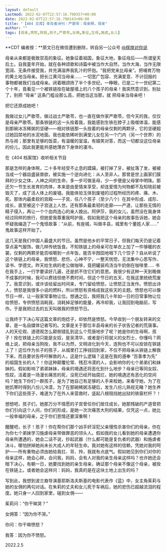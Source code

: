 ```yaml
---
layout: default
Lastmod: 2022-02-07T22:57:16.790357+00:00
date: 2022-02-07T22:57:16.790143+00:00
title: "【404 文库】幸存者诗刊｜严歌苓：母亲啊，母亲"
author: ""
tags: [母亲,愤怒,铁链,孩子,严歌苓,女佣,象征,生母,施虐,女儿]
---
```


**CDT 编者按：**原文已在微信遭到删除，转自另一公众号 [@辉煌对你说](https://mp.weixin.qq.com/s/r4YfcAmUn4W4t2yna450UA "@辉煌对你说")

母亲从来都是极致崇高的象征。她象征着祖国，象征大地，象征母后——所谓皇天后土。自我童年开始，就在各种颂歌和诗篇中被当作大自然，当作大海，当作无限宽阔、无条件接受我，并充满滋养我乳汁的怀抱。“我把党来比母亲”。把哺育万物的黄土地当母亲。把长江黄河当母亲…… 一切宽广包容、充满爱意、不计回报的事物都被我们当成母亲。闭着眼颂扬了半个多世纪，一睁眼，已是二十一世纪第二个十年，竟看见一个被铁链拴在破屋墙上的八个孩子的母亲！我突然意识到，别扯了，别把 “母亲” 这条门槛设那么高，把她当这当那，就 把母亲当母亲吧！

把它还原成她吧！

我做过女儿严歌苓，做过战士严歌苓，也一直在做作家严歌苓，但今天的我，仅仅是母亲严歌苓。那条铁链的这一头拴着我，我能感到生铁在脖子上吸噬体温，能感到那碗冰冻稀粥的坚硬——相对铁链那一头拴着的母亲仅剩的两颗牙，它的坚硬超过她囚禁地的水泥地面。我也能依稀听到满堂儿女在另一个门内（另一个世界）的热与闹；那里有足够的饭菜，有温暖的室温，有嬉笑对答，而这一切都没这位母亲的份儿，因此我更能共感她薄衣下身体的凄冷。

在《404 档案馆》收听相关节目

那是怎样的身体啊，二十多年经受不止息的蹂躏，被打掉了牙，被扯落了发，被被当成一个器皿盛装兽欲，被实施一个逆向进化：从人至非人。那曾是世上画家们膜拜的少女之体，人神之间的生命，多一步可做圣母，少一步便是父母掌中明珠。那还欠一节生长发育的肉体，本来是由爱情来享受，却连爱情为何物都不及知晓前被毁灭了，成了活人体上的废墟。我能体验玉体到废墟的过程所经历的疼、痛、木、死。那体内最柔软的宫殿——子宫，任八个孩子（至少八个）在其中形成、成形、成长，直至被这个子宫送上人世。还有那条最柔韧的走廊——产道，让那些无情的精子侵入，再让一个个血肉连心的亲人娩出。阿伊莎，我的女儿，虽然没在我身体经过同样的旅行，但她爱我尊重我呵护我，假如我把这个母亲的故事告诉她，她会怀疑我编造了一个鬼怪故事：“从前，有座城，叫做丰县，城里有个董姓人家……” 鬼故事这样开始了。

这几天是我们中国人最盛大的节日。虽然是他乡的平常日子，但我们每天仍是记着穿点喜气服饰，做几样传统饭食。不知铁链上的母亲可在单衣上加了一件够暖的衣裳，仅剩的两颗牙能否咀嚼到一点年饭，能否半囫囵地咽下几个饺子？自从听说了这个铁链上的母亲，我愤怒、悲伤，心神不宁，一整天恍惚，无法集中心思写作、读书、学德文。昨天给生病的老公做咖啡，竟把罐装鸡汤当牛奶倒在咖啡里….. 书在我手上，一行字要读好几遍，还是抓不住它们的意思。我很少有这种一天到晚做不成事的时候，我可以费钱但绝不费时间，但这个节日的五天，在我这里统统荒废了。我意识到，或许该给留出时间来，专门留给愤怒，让愤怒正当发作。愤怒出诗人，愤怒是我很多小说的燃料，所以愤怒有资格成我这些天的主题。愤怒也可以像节日一样，让一般家常事物让位。想通之后，我把我几十年如一日的日常事物让位给愤怒，专供愤怒消耗我，消耗掉足够的能量，再冷却我，让我回到电脑前，写作。于是我把过去的五天叫做我的愤怒节日。

让我终于下决心写这篇文章的炮捻子，却依然是愤怒。今早收到一个朋友转来的文章，是一名自媒体记者写的。文章是关于那位丰县母亲的长子状告记者的荒唐事。人的天伦观、道德观怎么颠倒错乱到这么个荒唐地步了呢？她是你的生母啊，孩子！拴在铁链上的只能是女奴，是吴清华，或者是行将就义的女烈士，你懂吗？网络上说，把母亲当狗拴，我不以为然，文明进化到今天，连狗也不可以拴锁在铁链上了！这位作为长子的孩子，从城里打工挣钱回到家，不仅不把母亲从铁链上解救下来，而且要状告呼吁解救的人，这是什么逻辑？这是在我的遵奉 “百善孝为先” 的祖国生长的人？！你这种颠覆伦常、残忍冷漠的人，会影响你的七个弟弟们和妹妹的。假如影响了弟弟妹妹，母亲的境遇还将恶化到什么地步？母亲已等同女奴、性奴，活着是一场漫长痛苦的死，没死已经开始腐烂，她的境遇还有恶化的空间吗？她生下你们一群孩子，是为了她自己有足够的人手来栓她，来看守她，为了在她饥寒时得到八份儿冷漠，为了在那碗稀粥冻硬后，发生八份儿熟视无睹？她生养下你们这些孩子，难道为了在外人来营救时，竖起八根阻挡她出狱的铁窗栏杆？！

想想吧，孩子们，她那万分不情愿的子宫曾任你们居住成长，她那残破的产道曾把你们引向这个人间，你们的形成，是她一次次痛苦大刑的结果，仅凭这一点，她比一般幸福的母亲，之于你们恩情还要深重啊！

醒醒吧，长子！孩子！你在帮你们那个凶手奸淫犯父亲慢性杀害你们的母亲，你在为你七个弟妹学习施虐母亲带做罪恶的领头人。假如我的女儿看到她的母亲遭遇你母亲所遭遇的，她会二话不说，抄起武器（什么都可能是复仇者的武器）和施虐者决斗，哪怕拼掉她尚未长大成人的年轻生命。我对她有这样的信赖，凭她对我的呵护——所有重物必须由她给我扛、背、拎，我就有点底气。假如她见到你们对你的母亲这样，她会心碎，会问我，妈妈，会有人对我的亲生母亲这样吗？也许她还会暗下决心，有朝一日，她要找到她的亲生母亲，确证那个母亲不像这个母亲，被拴在铁链上。或者她会这样问：妈妈，我真的是在这块土地上出生的吗？

写到此，我想到波兰裔导演基耶斯洛夫斯基的电影代表作《蓝》中，女主角茱莉与她的女佣的两句对话。在朱莉的丈夫和女儿死于车祸后，她的悲伤已超越流泪的程度。她只身一人回到家里，碰到女佣——

茱莉问：“你干嘛哭？”

女佣答：“因为你不哭。”

你问：你干嘛愤怒？

我答：因为你不愤怒。

2022.2.5

